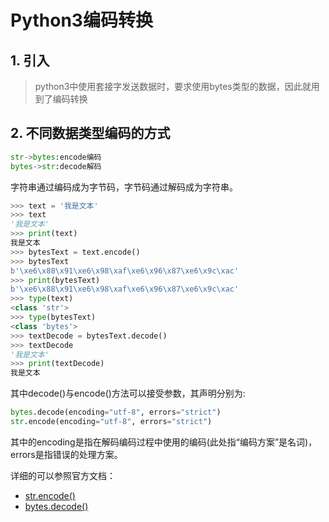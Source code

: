 # Python3编码转换

## 1. 引入

> python3中使用套接字发送数据时，要求使用bytes类型的数据，因此就用到了编码转换

## 2. 不同数据类型编码的方式


```python
str->bytes:encode编码
bytes->str:decode解码
```

字符串通过编码成为字节码，字节码通过解码成为字符串。


```python
>>> text = '我是文本'
>>> text
'我是文本'
>>> print(text)
我是文本
>>> bytesText = text.encode()
>>> bytesText
b'\xe6\x88\x91\xe6\x98\xaf\xe6\x96\x87\xe6\x9c\xac'
>>> print(bytesText)
b'\xe6\x88\x91\xe6\x98\xaf\xe6\x96\x87\xe6\x9c\xac'
>>> type(text)
<class 'str'>
>>> type(bytesText)
<class 'bytes'>
>>> textDecode = bytesText.decode()
>>> textDecode
'我是文本'
>>> print(textDecode)
我是文本
```

其中decode()与encode()方法可以接受参数，其声明分别为:

```python
bytes.decode(encoding="utf-8", errors="strict")
str.encode(encoding="utf-8", errors="strict")
```

其中的encoding是指在解码编码过程中使用的编码(此处指“编码方案”是名词)，errors是指错误的处理方案。

详细的可以参照官方文档：

* [str.encode()](https://docs.python.org/3/library/stdtypes.html?highlight=decode#str.encode)
* [bytes.decode()](https://docs.python.org/3/library/stdtypes.html?highlight=decode#bytes.decode)